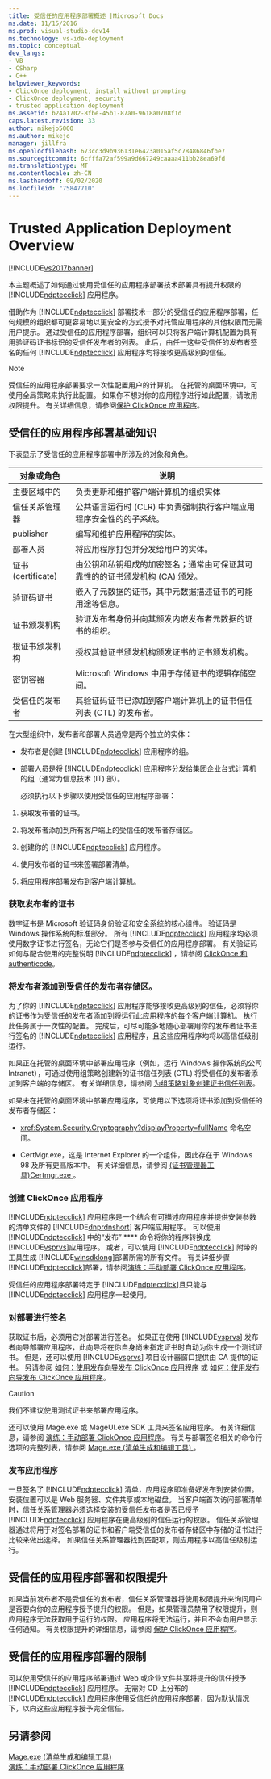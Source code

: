 ```yaml
---
title: 受信任的应用程序部署概述 |Microsoft Docs
ms.date: 11/15/2016
ms.prod: visual-studio-dev14
ms.technology: vs-ide-deployment
ms.topic: conceptual
dev_langs:
- VB
- CSharp
- C++
helpviewer_keywords:
- ClickOnce deployment, install without prompting
- ClickOnce deployment, security
- trusted application deployment
ms.assetid: b24a1702-8fbe-45b1-87a0-9618a0708f1d
caps.latest.revision: 33
author: mikejo5000
ms.author: mikejo
manager: jillfra
ms.openlocfilehash: 673cc3d9b936131e6423a015af5c78486846fbe7
ms.sourcegitcommit: 6cfffa72af599a9d667249caaaa411bb28ea69fd
ms.translationtype: MT
ms.contentlocale: zh-CN
ms.lasthandoff: 09/02/2020
ms.locfileid: "75847710"
---
```

# <a name="trusted-application-deployment-overview"></a>Trusted Application Deployment Overview
[!INCLUDE[vs2017banner](../includes/vs2017banner.md)]

本主题概述了如何通过使用受信任的应用程序部署技术部署具有提升权限的 [!INCLUDE[ndptecclick](../includes/ndptecclick-md.md)] 应用程序。  
  
 借助作为 [!INCLUDE[ndptecclick](../includes/ndptecclick-md.md)] 部署技术一部分的受信任的应用程序部署，任何规模的组织都可更容易地以更安全的方式授予对托管应用程序的其他权限而无需用户提示。 通过受信任的应用程序部署，组织可以只将客户端计算机配置为具有用验证码证书标识的受信任发布者的列表。 此后，由任一这些受信任的发布者签名的任何 [!INCLUDE[ndptecclick](../includes/ndptecclick-md.md)] 应用程序均将接收更高级别的信任。  
  
> [!NOTE]
> 受信任的应用程序部署要求一次性配置用户的计算机。 在托管的桌面环境中，可使用全局策略来执行此配置。 如果你不想对你的应用程序进行如此配置，请改用权限提升。 有关详细信息，请参阅[保护 ClickOnce 应用程序](../deployment/securing-clickonce-applications.md)。  
  
## <a name="trusted-application-deployment-basics"></a>受信任的应用程序部署基础知识  
 下表显示了受信任的应用程序部署中所涉及的对象和角色。  
  
|对象或角色|说明|  
|--------------------|-----------------|  
|主要区域中的|负责更新和维护客户端计算机的组织实体|  
|信任关系管理器|公共语言运行时 (CLR) 中负责强制执行客户端应用程序安全性的的子系统。|  
|publisher|编写和维护应用程序的实体。|  
|部署人员|将应用程序打包并分发给用户的实体。|  
|证书 (certificate)|由公钥和私钥组成的加密签名；通常由可保证其可靠性的的证书颁发机构 (CA) 颁发。|  
|验证码证书|嵌入了元数据的证书，其中元数据描述证书的可能用途等信息。|  
|证书颁发机构|验证发布者身份并向其颁发内嵌发布者元数据的证书的组织。|  
|根证书颁发机构|授权其他证书颁发机构颁发证书的证书颁发机构。|  
|密钥容器|Microsoft Windows 中用于存储证书的逻辑存储空间。|  
|受信任的发布者|其验证码证书已添加到客户端计算机上的证书信任列表 (CTL) 的发布者。|  
  
 在大型组织中，发布者和部署人员通常是两个独立的实体：  
  
- 发布者是创建 [!INCLUDE[ndptecclick](../includes/ndptecclick-md.md)] 应用程序的组。  
  
- 部署人员是将 [!INCLUDE[ndptecclick](../includes/ndptecclick-md.md)] 应用程序分发给集团企业台式计算机的组（通常为信息技术 (IT) 部）。  
  
  必须执行以下步骤以使用受信任的应用程序部署：  
  
1. 获取发布者的证书。  
  
2. 将发布者添加到所有客户端上的受信任的发布者存储区。  
  
3. 创建你的 [!INCLUDE[ndptecclick](../includes/ndptecclick-md.md)] 应用程序。  
  
4. 使用发布者的证书来签署部署清单。  
  
5. 将应用程序部署发布到客户端计算机。  
  
### <a name="obtain-a-certificate-for-the-publisher"></a>获取发布者的证书  
 数字证书是 Microsoft 验证码身份验证和安全系统的核心组件。 验证码是 Windows 操作系统的标准部分。 所有 [!INCLUDE[ndptecclick](../includes/ndptecclick-md.md)] 应用程序均必须使用数字证书进行签名，无论它们是否参与受信任的应用程序部署。 有关验证码如何与配合使用的完整说明 [!INCLUDE[ndptecclick](../includes/ndptecclick-md.md)] ，请参阅 [ClickOnce 和 authenticode](../deployment/clickonce-and-authenticode.md)。  
  
### <a name="add-the-publisher-to-the-trusted-publishers-store"></a>将发布者添加到受信任的发布者存储区。  
 为了你的 [!INCLUDE[ndptecclick](../includes/ndptecclick-md.md)] 应用程序能够接收更高级别的信任，必须将你的证书作为受信任的发布者添加到将运行此应用程序的每个客户端计算机。 执行此任务属于一次性的配置。 完成后，可尽可能多地随心部署用你的发布者证书进行签名的 [!INCLUDE[ndptecclick](../includes/ndptecclick-md.md)] 应用程序，且这些应用程序均将以高信任级别运行。  
  
 如果正在托管的桌面环境中部署应用程序（例如，运行 Windows 操作系统的公司 Intranet），可通过使用组策略创建新的证书信任列表 (CTL) 将受信任的发布者添加到客户端的存储区。 有关详细信息，请参阅 [为组策略对象创建证书信任列表](https://technet.microsoft.com/library/2c03582f-00b2-43e5-ae1d-493894ad0fd7)。  
  
 如果未在托管的桌面环境中部署应用程序，可使用以下选项将证书添加到受信任的发布者存储区：  
  
- <xref:System.Security.Cryptography?displayProperty=fullName> 命名空间。  
  
- CertMgr.exe，这是 Internet Explorer 的一个组件，因此存在于 Windows 98 及所有更高版本中。 有关详细信息，请参阅 [ (证书管理器工具)Certmgr.exe ](https://msdn.microsoft.com/library/7e953b43-1374-4bbc-814f-53ca1b6b52bb)。  
  
### <a name="create-a-clickonce-application"></a>创建 ClickOnce 应用程序  
 [!INCLUDE[ndptecclick](../includes/ndptecclick-md.md)] 应用程序是一个结合有可描述应用程序并提供安装参数的清单文件的 [!INCLUDE[dnprdnshort](../includes/dnprdnshort-md.md)] 客户端应用程序。 可以使用 [!INCLUDE[ndptecclick](../includes/ndptecclick-md.md)] 中的“发布” **** 命令将你的程序转换成 [!INCLUDE[vsprvs](../includes/vsprvs-md.md)]应用程序。 或者，可以使用 [!INCLUDE[ndptecclick](../includes/ndptecclick-md.md)] 附带的工具生成 [!INCLUDE[winsdklong](../includes/winsdklong-md.md)]部署所需的所有文件。 有关详细步骤[!INCLUDE[ndptecclick](../includes/ndptecclick-md.md)]部署，请参阅[演练：手动部署 ClickOnce 应用程序](../deployment/walkthrough-manually-deploying-a-clickonce-application.md)。  
  
 受信任的应用程序部署特定于 [!INCLUDE[ndptecclick](../includes/ndptecclick-md.md)]且只能与 [!INCLUDE[ndptecclick](../includes/ndptecclick-md.md)] 应用程序一起使用。  
  
### <a name="sign-the-deployment"></a>对部署进行签名  
 获取证书后，必须用它对部署进行签名。 如果正在使用 [!INCLUDE[vsprvs](../includes/vsprvs-md.md)] 发布者向导部署应用程序，此向导将在你自身尚未指定证书时自动为你生成一个测试证书。 但是，还可以使用 [!INCLUDE[vsprvs](../includes/vsprvs-md.md)] 项目设计器窗口提供由 CA 提供的证书。  另请参阅 [如何：使用发布向导发布 ClickOnce 应用程序](https://msdn.microsoft.com/library/31kztyey\(v=vs.110\)) 或 [如何：使用发布向导发布 ClickOnce 应用程序](https://msdn.microsoft.com/library/31kztyey\(v=vs.110\))。  
  
> [!CAUTION]
> 我们不建议使用测试证书来部署应用程序。  
  
 还可以使用 Mage.exe 或 MageUI.exe SDK 工具来签名应用程序。 有关详细信息，请参阅 [演练：手动部署 ClickOnce 应用程序](../deployment/walkthrough-manually-deploying-a-clickonce-application.md)。 有关与部署签名相关的命令行选项的完整列表，请参阅 [Mage.exe (清单生成和编辑工具) ](https://msdn.microsoft.com/library/77dfe576-2962-407e-af13-82255df725a1)。  
  
### <a name="publish-the-application"></a>发布应用程序  
 一旦签名了 [!INCLUDE[ndptecclick](../includes/ndptecclick-md.md)] 清单，应用程序即准备好发布到安装位置。 安装位置可以是 Web 服务器、文件共享或本地磁盘。 当客户端首次访问部署清单时，信任关系管理器必须选择安装的受信任发布者是否已授予 [!INCLUDE[ndptecclick](../includes/ndptecclick-md.md)] 应用程序在更高级别的信任运行的权限。 信任关系管理器通过将用于对签名部署的证书和客户端受信任的发布者存储区中存储的证书进行比较来做出选择。 如果信任关系管理器找到匹配项，则应用程序以高信任级别运行。  
  
## <a name="trusted-application-deployment-and-permission-elevation"></a>受信任的应用程序部署和权限提升  
 如果当前发布者不是受信任的发布者，信任关系管理器将使用权限提升来询问用户是否要向你的应用程序授予提升的权限。 但是，如果管理员禁用了权限提升，则应用程序无法获取用于运行的权限。 应用程序将无法运行，并且不会向用户显示任何通知。 有关权限提升的详细信息，请参阅 [保护 ClickOnce 应用程序](../deployment/securing-clickonce-applications.md)。  
  
## <a name="limitations-of-trusted-application-deployment"></a>受信任的应用程序部署的限制  
 可以使用受信任的应用程序部署通过 Web 或企业文件共享将提升的信任授予 [!INCLUDE[ndptecclick](../includes/ndptecclick-md.md)] 应用程序。 无需对 CD 上分布的 [!INCLUDE[ndptecclick](../includes/ndptecclick-md.md)] 应用程序使用受信任的应用程序部署，因为默认情况下，以向这些应用程序授予完全信任。  
  
## <a name="see-also"></a>另请参阅  
 [Mage.exe (清单生成和编辑工具) ](https://msdn.microsoft.com/library/77dfe576-2962-407e-af13-82255df725a1)   
 [演练：手动部署 ClickOnce 应用程序](../deployment/walkthrough-manually-deploying-a-clickonce-application.md)
